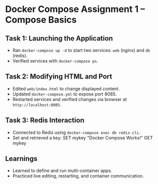 # Docker Compose Assignment 1 – Compose Basics

## Task 1: Launching the Application
- Ran `docker-compose up -d` to start two services: `web` (nginx) and `db` (redis).
- Verified services with `docker-compose ps`.

## Task 2: Modifying HTML and Port
- Edited `web/index.html` to change displayed content.
- Updated `docker-compose.yml` to expose port 8085.
- Restarted services and verified changes via browser at `http://localhost:8085`.

## Task 3: Redis Interaction
- Connected to Redis using `docker-compose exec db redis-cli`.
- Set and retrieved a key:
SET mykey "Docker Compose Works!"
GET mykey

## Learnings
- Learned to define and run multi-container apps.
- Practiced live editing, restarting, and container communication.

